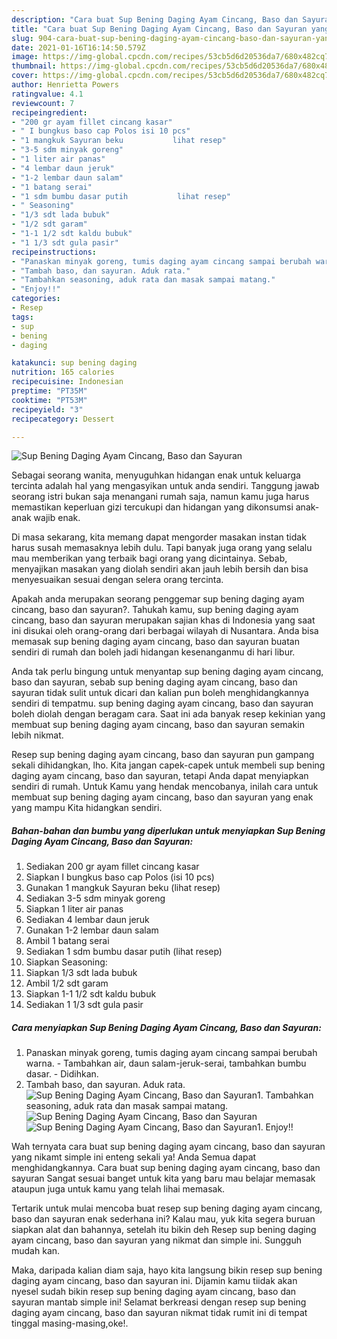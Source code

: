 ```yaml
---
description: "Cara buat Sup Bening Daging Ayam Cincang, Baso dan Sayuran yang nikmat Untuk Jualan"
title: "Cara buat Sup Bening Daging Ayam Cincang, Baso dan Sayuran yang nikmat Untuk Jualan"
slug: 904-cara-buat-sup-bening-daging-ayam-cincang-baso-dan-sayuran-yang-nikmat-untuk-jualan
date: 2021-01-16T16:14:50.579Z
image: https://img-global.cpcdn.com/recipes/53cb5d6d20536da7/680x482cq70/sup-bening-daging-ayam-cincang-baso-dan-sayuran-foto-resep-utama.jpg
thumbnail: https://img-global.cpcdn.com/recipes/53cb5d6d20536da7/680x482cq70/sup-bening-daging-ayam-cincang-baso-dan-sayuran-foto-resep-utama.jpg
cover: https://img-global.cpcdn.com/recipes/53cb5d6d20536da7/680x482cq70/sup-bening-daging-ayam-cincang-baso-dan-sayuran-foto-resep-utama.jpg
author: Henrietta Powers
ratingvalue: 4.1
reviewcount: 7
recipeingredient:
- "200 gr ayam fillet cincang kasar"
- " I bungkus baso cap Polos isi 10 pcs"
- "1 mangkuk Sayuran beku           lihat resep"
- "3-5 sdm minyak goreng"
- "1 liter air panas"
- "4 lembar daun jeruk"
- "1-2 lembar daun salam"
- "1 batang serai"
- "1 sdm bumbu dasar putih           lihat resep"
- " Seasoning"
- "1/3 sdt lada bubuk"
- "1/2 sdt garam"
- "1-1 1/2 sdt kaldu bubuk"
- "1 1/3 sdt gula pasir"
recipeinstructions:
- "Panaskan minyak goreng, tumis daging ayam cincang sampai berubah warna.  Tambahkan air, daun salam-jeruk-serai, tambahkan bumbu dasar.  Didihkan."
- "Tambah baso, dan sayuran. Aduk rata."
- "Tambahkan seasoning, aduk rata dan masak sampai matang."
- "Enjoy!!"
categories:
- Resep
tags:
- sup
- bening
- daging

katakunci: sup bening daging 
nutrition: 165 calories
recipecuisine: Indonesian
preptime: "PT35M"
cooktime: "PT53M"
recipeyield: "3"
recipecategory: Dessert

---
```



![Sup Bening Daging Ayam Cincang, Baso dan Sayuran](https://img-global.cpcdn.com/recipes/53cb5d6d20536da7/680x482cq70/sup-bening-daging-ayam-cincang-baso-dan-sayuran-foto-resep-utama.jpg)

Sebagai seorang wanita, menyuguhkan hidangan enak untuk keluarga tercinta adalah hal yang mengasyikan untuk anda sendiri. Tanggung jawab seorang istri bukan saja menangani rumah saja, namun kamu juga harus memastikan keperluan gizi tercukupi dan hidangan yang dikonsumsi anak-anak wajib enak.

Di masa  sekarang, kita memang dapat mengorder masakan instan tidak harus susah memasaknya lebih dulu. Tapi banyak juga orang yang selalu mau memberikan yang terbaik bagi orang yang dicintainya. Sebab, menyajikan masakan yang diolah sendiri akan jauh lebih bersih dan bisa menyesuaikan sesuai dengan selera orang tercinta. 



Apakah anda merupakan seorang penggemar sup bening daging ayam cincang, baso dan sayuran?. Tahukah kamu, sup bening daging ayam cincang, baso dan sayuran merupakan sajian khas di Indonesia yang saat ini disukai oleh orang-orang dari berbagai wilayah di Nusantara. Anda bisa memasak sup bening daging ayam cincang, baso dan sayuran buatan sendiri di rumah dan boleh jadi hidangan kesenanganmu di hari libur.

Anda tak perlu bingung untuk menyantap sup bening daging ayam cincang, baso dan sayuran, sebab sup bening daging ayam cincang, baso dan sayuran tidak sulit untuk dicari dan kalian pun boleh menghidangkannya sendiri di tempatmu. sup bening daging ayam cincang, baso dan sayuran boleh diolah dengan beragam cara. Saat ini ada banyak resep kekinian yang membuat sup bening daging ayam cincang, baso dan sayuran semakin lebih nikmat.

Resep sup bening daging ayam cincang, baso dan sayuran pun gampang sekali dihidangkan, lho. Kita jangan capek-capek untuk membeli sup bening daging ayam cincang, baso dan sayuran, tetapi Anda dapat menyiapkan sendiri di rumah. Untuk Kamu yang hendak mencobanya, inilah cara untuk membuat sup bening daging ayam cincang, baso dan sayuran yang enak yang mampu Kita hidangkan sendiri.

<!--inarticleads1-->

##### Bahan-bahan dan bumbu yang diperlukan untuk menyiapkan Sup Bening Daging Ayam Cincang, Baso dan Sayuran:

1. Sediakan 200 gr ayam fillet cincang kasar
1. Siapkan  I bungkus baso cap Polos (isi 10 pcs)
1. Gunakan 1 mangkuk Sayuran beku           (lihat resep)
1. Sediakan 3-5 sdm minyak goreng
1. Siapkan 1 liter air panas
1. Sediakan 4 lembar daun jeruk
1. Gunakan 1-2 lembar daun salam
1. Ambil 1 batang serai
1. Sediakan 1 sdm bumbu dasar putih           (lihat resep)
1. Siapkan  Seasoning:
1. Siapkan 1/3 sdt lada bubuk
1. Ambil 1/2 sdt garam
1. Siapkan 1-1 1/2 sdt kaldu bubuk
1. Sediakan 1 1/3 sdt gula pasir




<!--inarticleads2-->

##### Cara menyiapkan Sup Bening Daging Ayam Cincang, Baso dan Sayuran:

1. Panaskan minyak goreng, tumis daging ayam cincang sampai berubah warna.  - Tambahkan air, daun salam-jeruk-serai, tambahkan bumbu dasar.  - Didihkan.
1. Tambah baso, dan sayuran. Aduk rata.
<img src="//assets-global.cpcdn.com/assets/icons/button_play-2c75c40dde080a61004c1f40b05d8f140eaff45d7e9e6481dc71c63d2e7c4909.png" alt="Sup Bening Daging Ayam Cincang, Baso dan Sayuran">1. Tambahkan seasoning, aduk rata dan masak sampai matang.
<img src="//assets-global.cpcdn.com/assets/icons/button_play-2c75c40dde080a61004c1f40b05d8f140eaff45d7e9e6481dc71c63d2e7c4909.png" alt="Sup Bening Daging Ayam Cincang, Baso dan Sayuran"><img src="//assets-global.cpcdn.com/assets/icons/button_play-2c75c40dde080a61004c1f40b05d8f140eaff45d7e9e6481dc71c63d2e7c4909.png" alt="Sup Bening Daging Ayam Cincang, Baso dan Sayuran">1. Enjoy!!




Wah ternyata cara buat sup bening daging ayam cincang, baso dan sayuran yang nikamt simple ini enteng sekali ya! Anda Semua dapat menghidangkannya. Cara buat sup bening daging ayam cincang, baso dan sayuran Sangat sesuai banget untuk kita yang baru mau belajar memasak ataupun juga untuk kamu yang telah lihai memasak.

Tertarik untuk mulai mencoba buat resep sup bening daging ayam cincang, baso dan sayuran enak sederhana ini? Kalau mau, yuk kita segera buruan siapkan alat dan bahannya, setelah itu bikin deh Resep sup bening daging ayam cincang, baso dan sayuran yang nikmat dan simple ini. Sungguh mudah kan. 

Maka, daripada kalian diam saja, hayo kita langsung bikin resep sup bening daging ayam cincang, baso dan sayuran ini. Dijamin kamu tiidak akan nyesel sudah bikin resep sup bening daging ayam cincang, baso dan sayuran mantab simple ini! Selamat berkreasi dengan resep sup bening daging ayam cincang, baso dan sayuran nikmat tidak rumit ini di tempat tinggal masing-masing,oke!.

